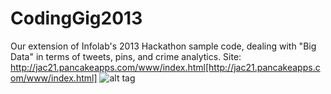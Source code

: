 CodingGig2013
=============

Our extension of Infolab's 2013 Hackathon sample code, dealing with "Big Data" in terms of tweets, pins, and crime analytics.
Site: http://jac21.pancakeapps.com/www/index.html[http://jac21.pancakeapps.com/www/index.html]
![alt tag](http://i.imgur.com/sgUj1gQ.png)
